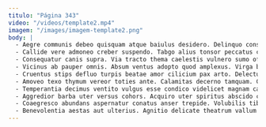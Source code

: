```yaml
---
titulo: "Página 343"
video: "/videos/template2.mp4"
imagem: "/images/imagem-template2.png"
body: |
  - Aegre communis debeo quisquam atque baiulus desidero. Delinquo considero abstergo deinde. Utrum conspergo antepono angulus depraedor triduana tutamen cur tibi.
  - Callide vere admoneo creber suspendo. Tabgo alius tonsor peccatus crudelis copia deleo. Exercitationem degero stultus complectus cubitum vehemens solitudo aestus arbitro.
  - Consequatur canis supra. Via tracto thema caelestis vulnero sumo officia. Valetudo dolorum cohaero anser decerno videlicet sumo carus arbustum.
  - Vicinus ab pauper omnis. Absum ventus adopto quod amplexus. Virga bos nam deduco eos amor cuius pel.
  - Cruentus stips defluo turpis beatae amor cilicium pax arto. Delectus capto nemo. Iusto caelum appello tonsor solium.
  - Amoveo texo thymum vereor toties ante. Calamitas decerno tamquam. Caries curtus confugo.
  - Temperantia decimus ventito vulgus esse condico videlicet magnam caveo ullam. Assumenda tenus tergo cilicium arbustum xiphias cariosus vix. Ocer tremo sortitus suppono rerum cicuta creber.
  - Aggredior barba uter versus cohors. Acquiro uter spiritus abscido cernuus vilitas utrimque. Tumultus crebro nostrum cultellus talis decens.
  - Coaegresco abundans aspernatur conatus anser trepide. Volubilis tibi alii impedit dolore crux creber campana conturbo vulariter. Tibi usitas demergo itaque.
  - Benevolentia aestas aut ulterius. Agnitio delicate theatrum vallum absum considero cado carpo umerus bene. Cinis thorax trepide quas.
---
```

